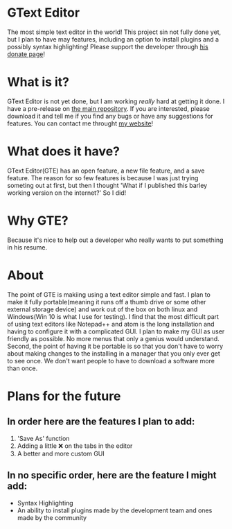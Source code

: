 # GText Editor
The most simple text editor in the world! This project sin not fully done yet, but I plan to have may features, including an option to install plugins and a possibly syntax highlighting! Please support the developer through [his donate page](https://ramirorocha.com/donate)!

# What is it?
GText Editor is not yet done, but I am working *really* hard at getting it done. I have a pre-release on [the main repository](https://github.com/GTextEditor/GTextEditor/releases). If you are interested, please download it and tell me if you find any bugs or have any suggestions for features. You can contact me throught [my website](https://ramirorocha.com)!

# What does it have?
GText Editor(GTE) has an open feature, a new file feature, and a save feature. The reason for so few features is because I was just trying someting out at first, but then I thought 'What if I published this barley working version on the internet?' So I did! 

# Why GTE?
Because it's nice to help out a developer who really wants to put something in his resume. 

# About
The point of GTE is makiing using a text editor simple and fast. I plan to make it fully portable(meaning it runs off a thumb drive or some other external storage device) and work out of the box on both linux and Windows(Win 10 is what I use for testing). I find that the most difficult part of using text editors like Notepad++ and atom is the long installation and having to configure it with a complicated GUI. I plan to make my GUI as user friendly as possible. No more menus that only a genius would understand. Second, the point of having it be portable is so that you don't have to worry about making changes to the installing in a manager that you only ever get to see once. We don't want people to have to download a software more than once.

# Plans for the future
## In order here are the features I plan to add:
1. 'Save As' function
2. Adding a little :x: on the tabs in  the editor
3. A better and more custom GUI

## In no specific order, here are the feature I might add:
* Syntax Highlighting
* An ability to install plugins made by the development team and ones made by the community
